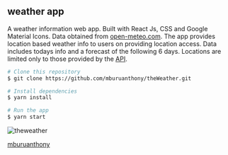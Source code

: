## weather app

A weather information web app. Built with React Js, CSS and Google Material Icons. Data obtained from [open-meteo.com](https://api.open-meteo.com). The app provides location based weather info to users on providing location access. Data includes todays info and a forecast of the following 6 days. Locations are limited only to those provided by the [API](https://api.open-meteo.com).

```bash
# Clone this repository
$ git clone https://github.com/mburuanthony/theWeather.git
```

```bash
# Install dependencies
$ yarn install
```

```bash
# Run the app
$ yarn start
```

![theweather](https://user-images.githubusercontent.com/76121306/200008148-3e166897-75e3-47a6-b578-bc2e75382352.PNG)

[mburuanthony](https://github.com/mburuanthony)
